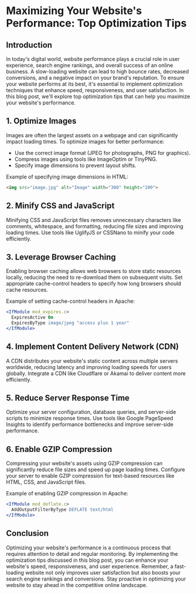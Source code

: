 # Maximizing Your Website's Performance: Top Optimization Tips

## Introduction

In today's digital world, website performance plays a crucial role in user experience, search engine rankings, and overall success of an online business. A slow-loading website can lead to high bounce rates, decreased conversions, and a negative impact on your brand's reputation. To ensure your website performs at its best, it's essential to implement optimization techniques that enhance speed, responsiveness, and user satisfaction. In this blog post, we'll explore top optimization tips that can help you maximize your website's performance.

## 1. Optimize Images

Images are often the largest assets on a webpage and can significantly impact loading times. To optimize images for better performance:

- Use the correct image format (JPEG for photographs, PNG for graphics).
- Compress images using tools like ImageOptim or TinyPNG.
- Specify image dimensions to prevent layout shifts.

Example of specifying image dimensions in HTML:
```html
<img src="image.jpg" alt="Image" width="300" height="200">
```

## 2. Minify CSS and JavaScript

Minifying CSS and JavaScript files removes unnecessary characters like comments, whitespace, and formatting, reducing file sizes and improving loading times. Use tools like UglifyJS or CSSNano to minify your code efficiently.

## 3. Leverage Browser Caching

Enabling browser caching allows web browsers to store static resources locally, reducing the need to re-download them on subsequent visits. Set appropriate cache-control headers to specify how long browsers should cache resources.

Example of setting cache-control headers in Apache:
```apache
<IfModule mod_expires.c>
  ExpiresActive On
  ExpiresByType image/jpeg "access plus 1 year"
</IfModule>
```

## 4. Implement Content Delivery Network (CDN)

A CDN distributes your website's static content across multiple servers worldwide, reducing latency and improving loading speeds for users globally. Integrate a CDN like Cloudflare or Akamai to deliver content more efficiently.

## 5. Reduce Server Response Time

Optimize your server configuration, database queries, and server-side scripts to minimize response times. Use tools like Google PageSpeed Insights to identify performance bottlenecks and improve server-side performance.

## 6. Enable GZIP Compression

Compressing your website's assets using GZIP compression can significantly reduce file sizes and speed up page loading times. Configure your server to enable GZIP compression for text-based resources like HTML, CSS, and JavaScript files.

Example of enabling GZIP compression in Apache:
```apache
<IfModule mod_deflate.c>
  AddOutputFilterByType DEFLATE text/html
</IfModule>
```

## Conclusion

Optimizing your website's performance is a continuous process that requires attention to detail and regular monitoring. By implementing the optimization tips discussed in this blog post, you can enhance your website's speed, responsiveness, and user experience. Remember, a fast-loading website not only improves user satisfaction but also boosts your search engine rankings and conversions. Stay proactive in optimizing your website to stay ahead in the competitive online landscape.
